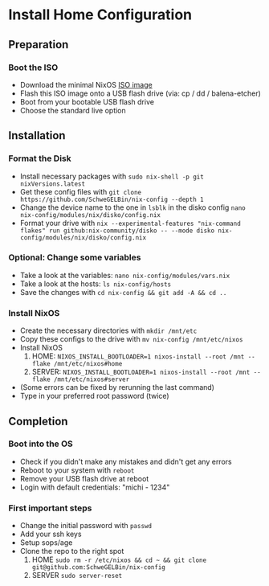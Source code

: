 # Install Home Configuration

## Preparation
### Boot the ISO
- Download the minimal NixOS [ISO image](https://channels.nixos.org/nixos-25.05/latest-nixos-minimal-x86_64-linux.iso)
- Flash this ISO image onto a USB flash drive (via: cp / dd / balena-etcher)
- Boot from your bootable USB flash drive
- Choose the standard live option

## Installation
### Format the Disk
- Install necessary packages with `sudo nix-shell -p git nixVersions.latest`
- Get these config files with `git clone https://github.com/SchweGELBin/nix-config --depth 1`
- Change the device name to the one in `lsblk` in the disko config `nano nix-config/modules/nix/disko/config.nix`
- Format your drive with `nix --experimental-features "nix-command flakes" run github:nix-community/disko -- --mode disko nix-config/modules/nix/disko/config.nix`

### Optional: Change some variables
- Take a look at the variables: `nano nix-config/modules/vars.nix`
- Take a look at the hosts: `ls nix-config/hosts`
- Save the changes with `cd nix-config && git add -A && cd ..`

### Install NixOS
- Create the necessary directories with `mkdir /mnt/etc`
- Copy these configs to the drive with `mv nix-config /mnt/etc/nixos`
- Install NixOS
  1. HOME: `NIXOS_INSTALL_BOOTLOADER=1 nixos-install --root /mnt --flake /mnt/etc/nixos#home`
  2. SERVER: `NIXOS_INSTALL_BOOTLOADER=1 nixos-install --root /mnt --flake /mnt/etc/nixos#server`
- (Some errors can be fixed by rerunning the last command)
- Type in your preferred root password (twice)

## Completion
### Boot into the OS
- Check if you didn't make any mistakes and didn't get any errors
- Reboot to your system with `reboot`
- Remove your USB flash drive at reboot
- Login with default credentials: "michi - 1234"

### First important steps
- Change the initial password with `passwd`
- Add your ssh keys
- Setup sops/age
- Clone the repo to the right spot
  1. HOME `sudo rm -r /etc/nixos && cd ~ && git clone git@github.com:SchweGELBin/nix-config`
  2. SERVER `sudo server-reset`
